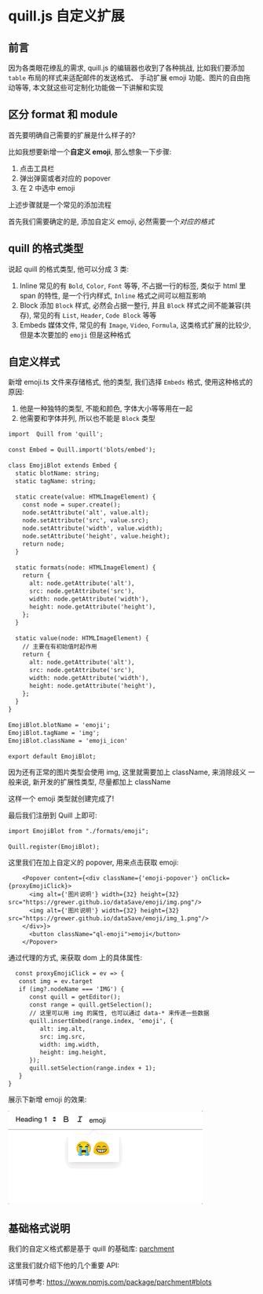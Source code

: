 # quill.js 自定义扩展

## 前言

因为各类眼花缭乱的需求, quill.js 的编辑器也收到了各种挑战, 比如我们要添加 `table` 布局的样式来适配邮件的发送格式、
手动扩展 emoji 功能、图片的自由拖动等等, 本文就这些可定制化功能做一下讲解和实现

## 区分 format 和 module 

首先要明确自己需要的扩展是什么样子的?

比如我想要新增一个**自定义 emoji**, 那么想象一下步骤:

1. 点击工具栏
2. 弹出弹窗或者对应的 popover
3. 在 2 中选中 emoji

上述步骤就是一个常见的添加流程

首先我们需要确定的是, 添加自定义 emoji, 必然需要一个*对应的格式*

## quill 的格式类型

说起 quill 的格式类型, 他可以分成 3 类:

1. Inline
   常见的有 `Bold`, `Color`, `Font` 等等, 不占据一行的标签, 类似于 html 里 span 的特性, 是一个行内样式, `Inline` 格式之间可以相互影响
2. Block
   添加 `Block` 样式, 必然会占据一整行, 并且 `Block` 样式之间不能兼容(共存), 常见的有 `List`, `Header`, `Code Block` 等等
3. Embeds
   媒体文件, 常见的有 `Image`, `Video`, `Formula`, 这类格式扩展的比较少, 但是本次要加的 `emoji` 但是这种格式

## 自定义样式

新增 emoji.ts 文件来存储格式, 他的类型, 我们选择 `Embeds` 格式, 使用这种格式的原因:

1. 他是一种独特的类型, 不能和颜色, 字体大小等等用在一起
2. 他需要和字体并列, 所以也不能是 `Block` 类型

```tsx
import  Quill from 'quill';

const Embed = Quill.import('blots/embed');

class EmojiBlot extends Embed {
  static blotName: string;
  static tagName: string;

  static create(value: HTMLImageElement) {
    const node = super.create();
    node.setAttribute('alt', value.alt);
    node.setAttribute('src', value.src);
    node.setAttribute('width', value.width);
    node.setAttribute('height', value.height);
    return node;
  }

  static formats(node: HTMLImageElement) {
    return {
      alt: node.getAttribute('alt'),
      src: node.getAttribute('src'),
      width: node.getAttribute('width'),
      height: node.getAttribute('height'),
    };
  }

  static value(node: HTMLImageElement) {
    // 主要在有初始值时起作用
    return {
      alt: node.getAttribute('alt'),
      src: node.getAttribute('src'),
      width: node.getAttribute('width'),
      height: node.getAttribute('height'),
    };
  }
}

EmojiBlot.blotName = 'emoji';
EmojiBlot.tagName = 'img';
EmojiBlot.className = 'emoji_icon'

export default EmojiBlot;
```

因为还有正常的图片类型会使用 img, 这里就需要加上 className, 来消除歧义
一般来说, 新开发的扩展性类型, 尽量都加上 className

这样一个 emoji 类型就创建完成了!

最后我们注册到 Quill 上即可:  

```tsx
import EmojiBlot from "./formats/emoji";

Quill.register(EmojiBlot);
```

这里我们在加上自定义的 popover, 用来点击获取 emoji:

```tsx
    <Popover content={<div className={'emoji-popover'} onClick={proxyEmojiClick}>
      <img alt={'图片说明'} width={32} height={32} src="https://grewer.github.io/dataSave/emoji/img.png"/>
      <img alt={'图片说明'} width={32} height={32} src="https://grewer.github.io/dataSave/emoji/img_1.png"/>
    </div>}>
      <button className="ql-emoji">emoji</button>
    </Popover>
```

通过代理的方式, 来获取 dom 上的具体属性:

```tsx
  const proxyEmojiClick = ev => {
   const img = ev.target
   if (img?.nodeName === 'IMG') {
      const quill = getEditor();
      const range = quill.getSelection();
      // 这里可以用 img 的属性, 也可以通过 data-* 来传递一些数据
      quill.insertEmbed(range.index, 'emoji', {
         alt: img.alt,
         src: img.src,
         width: img.width,
         height: img.height,
      });
      quill.setSelection(range.index + 1);
   }
}
```

展示下新增 emoji 的效果:

![1.gif](images%2F1.gif)

## 基础格式说明

我们的自定义格式都是基于 quill 的基础库: [parchment](https://www.npmjs.com/package/parchment)

这里我们就介绍下他的几个重要 API:





详情可参考: https://www.npmjs.com/package/parchment#blots
